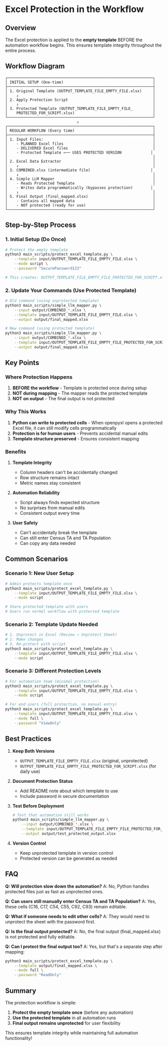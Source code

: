 # Excel Protection in the Workflow

## Overview

The Excel protection is applied to the **empty template** BEFORE the automation workflow begins. This ensures template integrity throughout the entire process.

## Workflow Diagram

```
┌─────────────────────────────────────────────────────────────────┐
│ INITIAL SETUP (One-time)                                        │
├─────────────────────────────────────────────────────────────────┤
│ 1. Original Template (OUTPUT_TEMPLATE_FILE_EMPTY_FILE.xlsx)     │
│    ↓                                                            │
│ 2. Apply Protection Script                                      │
│    ↓                                                            │
│ 3. Protected Template (OUTPUT_TEMPLATE_FILE_EMPTY_FILE_         │
│    PROTECTED_FOR_SCRIPT.xlsx)                                   │
└─────────────────────────────────────────────────────────────────┘
                                ↓
┌─────────────────────────────────────────────────────────────────┐
│ REGULAR WORKFLOW (Every time)                                   │
├─────────────────────────────────────────────────────────────────┤
│ 1. Input Files:                                                 │
│    - PLANNED Excel files                                        │
│    - DELIVERED Excel files                                      │
│    - Protected Template ←── USES PROTECTED VERSION             │
│                                                                 │
│ 2. Excel Data Extractor                                         │
│    ↓                                                            │
│ 3. COMBINED.xlsx (intermediate file)                           │
│    ↓                                                            │
│ 4. Simple LLM Mapper                                            │
│    - Reads Protected Template                                   │
│    - Writes data programmatically (bypasses protection)        │
│    ↓                                                            │
│ 5. Final Output (final_mapped.xlsx)                             │
│    - Contains all mapped data                                   │
│    - NOT protected (ready for use)                              │
└─────────────────────────────────────────────────────────────────┘
```

## Step-by-Step Process

### 1. Initial Setup (Do Once)

```bash
# Protect the empty template
python3 main_scripts/protect_excel_template.py \
    --template input/OUTPUT_TEMPLATE_FILE_EMPTY_FILE.xlsx \
    --mode script \
    --password "SecurePassword123"

# This creates: OUTPUT_TEMPLATE_FILE_EMPTY_FILE_PROTECTED_FOR_SCRIPT.xlsx
```

### 2. Update Your Commands (Use Protected Template)

```bash
# Old command (using unprotected template)
python3 main_scripts/simple_llm_mapper.py \
    --input output/COMBINED_*.xlsx \
    --template input/OUTPUT_TEMPLATE_FILE_EMPTY_FILE.xlsx \
    --output output/final_mapped.xlsx

# New command (using protected template)
python3 main_scripts/simple_llm_mapper.py \
    --input output/COMBINED_*.xlsx \
    --template input/OUTPUT_TEMPLATE_FILE_EMPTY_FILE_PROTECTED_FOR_SCRIPT.xlsx \
    --output output/final_mapped.xlsx
```

## Key Points

### Where Protection Happens

1. **BEFORE the workflow** - Template is protected once during setup
2. **NOT during mapping** - The mapper reads the protected template
3. **NOT on output** - The final output is not protected

### Why This Works

1. **Python can write to protected cells** - When openpyxl opens a protected Excel file, it can still modify cells programmatically
2. **Protection is for human users** - Prevents accidental manual edits
3. **Template structure preserved** - Ensures consistent mapping

### Benefits

1. **Template Integrity** 
   - Column headers can't be accidentally changed
   - Row structure remains intact
   - Metric names stay consistent

2. **Automation Reliability**
   - Script always finds expected structure
   - No surprises from manual edits
   - Consistent output every time

3. **User Safety**
   - Can't accidentally break the template
   - Can still enter Census TA and TA Population
   - Can copy any data needed

## Common Scenarios

### Scenario 1: New User Setup
```bash
# Admin protects template once
python3 main_scripts/protect_excel_template.py \
    --template input/OUTPUT_TEMPLATE_FILE_EMPTY_FILE.xlsx \
    --mode script

# Share protected template with users
# Users run normal workflow with protected template
```

### Scenario 2: Template Update Needed
```bash
# 1. Unprotect in Excel (Review → Unprotect Sheet)
# 2. Make changes
# 3. Re-protect with script
python3 main_scripts/protect_excel_template.py \
    --template input/OUTPUT_TEMPLATE_FILE_EMPTY_FILE.xlsx \
    --mode script
```

### Scenario 3: Different Protection Levels
```bash
# For automation team (minimal protection)
python3 main_scripts/protect_excel_template.py \
    --template input/OUTPUT_TEMPLATE_FILE_EMPTY_FILE.xlsx \
    --mode script

# For end users (full protection, no manual entry)
python3 main_scripts/protect_excel_template.py \
    --template input/OUTPUT_TEMPLATE_FILE_EMPTY_FILE.xlsx \
    --mode full \
    --password "ViewOnly"
```

## Best Practices

1. **Keep Both Versions**
   - `OUTPUT_TEMPLATE_FILE_EMPTY_FILE.xlsx` (original, unprotected)
   - `OUTPUT_TEMPLATE_FILE_EMPTY_FILE_PROTECTED_FOR_SCRIPT.xlsx` (for daily use)

2. **Document Protection Status**
   - Add README note about which template to use
   - Include password in secure documentation

3. **Test Before Deployment**
   ```bash
   # Test that automation still works
   python3 main_scripts/simple_llm_mapper.py \
       --input output/COMBINED_*.xlsx \
       --template input/OUTPUT_TEMPLATE_FILE_EMPTY_FILE_PROTECTED_FOR_SCRIPT.xlsx \
       --output output/test_protected_output.xlsx
   ```

4. **Version Control**
   - Keep unprotected template in version control
   - Protected version can be generated as needed

## FAQ

**Q: Will protection slow down the automation?**
A: No, Python handles protected files just as fast as unprotected ones.

**Q: Can users still manually enter Census TA and TA Population?**
A: Yes, these cells (C16, C17, C54, C55, C92, C93) remain editable.

**Q: What if someone needs to edit other cells?**
A: They would need to unprotect the sheet with the password first.

**Q: Is the final output protected?**
A: No, the final output (final_mapped.xlsx) is not protected and fully editable.

**Q: Can I protect the final output too?**
A: Yes, but that's a separate step after mapping:
```bash
python3 main_scripts/protect_excel_template.py \
    --template output/final_mapped.xlsx \
    --mode full \
    --password "ReadOnly"
```

## Summary

The protection workflow is simple:
1. **Protect the empty template once** (before any automation)
2. **Use the protected template** in all automation runs
3. **Final output remains unprotected** for user flexibility

This ensures template integrity while maintaining full automation functionality!